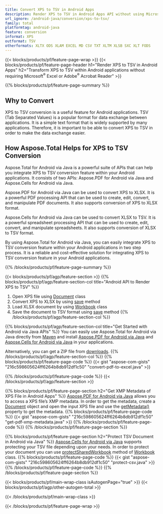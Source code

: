 ```yaml
---
title: Convert XPS to TSV in Android Apps
description: Render XPS to TSV in Android Apps API without using Microsoft Excel or Adobe Reader
url_ignore: /android-java/conversion/xps-to-tsv/
family: total
platformtag: android-java
feature: conversion
informat: XPS
outformat: TSV
otherformats: XLTX ODS XLAM EXCEL MD CSV TXT XLTM XLSB SXC XLT FODS
---
```

{{< blocks/products/pf/feature-page-wrap >}}
{{< blocks/products/pf/feature-page-header h1="Render XPS to TSV in Android Apps" h2="Transform XPS to TSV within Android applications without requiring Microsoft<sup>&reg;</sup> Excel or Adobe<sup>&reg;</sup> Acrobat Reader" >}}

{{% blocks/products/pf/feature-page-summary %}}


<h2>Why to Convert</h2>
XPS to TSV conversion is a useful feature for Android applications. TSV (Tab Separated Values) is a popular format for data exchange between applications. It is a simple text format that is widely supported by many applications. Therefore, it is important to be able to convert XPS to TSV in order to make the data exchange easier.

<h2>How Aspose.Total Helps for XPS to TSV Conversion</h2>
Aspose.Total for Android via Java is a powerful suite of APIs that can help you integrate XPS to TSV conversion feature within your Android applications. It consists of two APIs: Aspose.PDF for Android via Java and Aspose.Cells for Android via Java. 

Aspose.PDF for Android via Java can be used to convert XPS to XLSX. It is a powerful PDF processing API that can be used to create, edit, convert, and manipulate PDF documents. It also supports conversion of XPS to XLSX format. 

Aspose.Cells for Android via Java can be used to convert XLSX to TSV. It is a powerful spreadsheet processing API that can be used to create, edit, convert, and manipulate spreadsheets. It also supports conversion of XLSX to TSV format. 

By using Aspose.Total for Android via Java, you can easily integrate XPS to TSV conversion feature within your Android applications in two step process. It is a reliable and cost-effective solution for integrating XPS to TSV conversion feature in your Android applications.

{{% /blocks/products/pf/feature-page-summary  %}}

{{< blocks/products/pf/agp/feature-section >}}
{{% blocks/products/pf/agp/feature-section-col title="Android API to Render XPS to TSV" %}}
1. Open XPS file using [Document](https://reference.aspose.com/pdf/java/com.aspose.pdf/Document) class
2. Convert XPS to XLSX by using [save](https://reference.aspose.com/pdf/java/com.aspose.pdf/Document#save-java.lang.String-com.aspose.pdf.SaveOptions-) method
3. Load XLSX document by using [Workbook](https://reference.aspose.com/cells/java/com.aspose.cells/Workbook) class
4. Save the document to TSV format using [save](https://reference.aspose.com/cells/java/com.aspose.cells/workbook#save(java.lang.String,%20com.aspose.cells.SaveOptions)) method
{{% /blocks/products/pf/agp/feature-section-col %}}

{{% blocks/products/pf/agp/feature-section-col title="Get Started with Android via Java APIs" %}}
You can easily use Aspose.Total for Android via Java directly from [Maven](https://releases.aspose.com/total/java/) and install [Aspose.PDF for Android via Java](https://docs.aspose.com/pdf/androidjava/installation/) and [Aspose.Cells for Android via Java](https://docs.aspose.com/cells/java/aspose-cells-for-android-via-java-installation/) in your applications.

Alternatively, you can get a ZIP file from [downloads](https://releases.aspose.com/total/androidjava).
{{% /blocks/products/pf/agp/feature-section-col %}}
{{% blocks/products/pf/feature-page-code %}}
{{< gist "aspose-com-gists" "216c598605624ff6264b8db912df1c50" "convert-pdf-to-excel.java" >}}

{{% /blocks/products/pf/feature-page-code %}}
{{< /blocks/products/pf/agp/feature-section >}}

{{% blocks/products/pf/feature-page-section  h2="Get XMP Metadata of XPS File in Android Apps" %}}
 [Aspose.PDF for Android via Java](https://products.aspose.com/pdf/android-java/) allows you to access a XPS file’s XMP metadata. In order to get the metadata, create a [Document](https://reference.aspose.com/pdf/java/com.aspose.pdf/Document) object and open the input XPS file and use the [getMetadata()](https://reference.aspose.com/pdf/java/com.aspose.pdf/Document#getMetadata--) property to get the metadata.
{{% blocks/products/pf/feature-page-code %}}
{{< gist "aspose-com-gists" "216c598605624ff6264b8db912df1c50" "get-pdf-xmp-metadata.java" >}}
{{% /blocks/products/pf/feature-page-code  %}}
{{% /blocks/products/pf/feature-page-section %}}

{{% blocks/products/pf/feature-page-section  h2="Protect TSV Document in Android via  Java" %}}
  [Aspose.Cells for Android via Java](https://products.aspose.com/cells/android-java/) supports protecting your TSV file depending upon your needs. In order to protect your document you can use [protectSharedWorkbook](https://reference.aspose.com/cells/java/com.aspose.cells/workbook#protectSharedWorkbook(java.lang.String)) method  of [Workbook](https://reference.aspose.com/cells/java/com.aspose.cells/Workbook) class. 
{{% blocks/products/pf/feature-page-code %}}
{{< gist "aspose-com-gists" "216c598605624ff6264b8db912df1c50" "protect-csv.java" >}}
{{% /blocks/products/pf/feature-page-code  %}}
{{% /blocks/products/pf/feature-page-section %}}

{{< blocks/products/pf/main-wrap-class isAutogenPage="true" >}}
{{< blocks/products/pf/agp/other-autogen-total >}}

{{< /blocks/products/pf/main-wrap-class >}}

{{< /blocks/products/pf/feature-page-wrap >}}